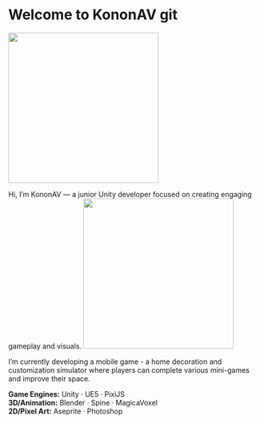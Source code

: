 # Welcome to KononAV git 

<img src="https://github.com/user-attachments/assets/06a72d03-c670-4a96-b550-fd1c05119b14" width="300"/>

Hi, I’m KononAV — a junior Unity developer focused on creating engaging gameplay and visuals. <img src="https://img.icons8.com/ios-filled/50/000000/code" width="300"/>

I’m currently developing a mobile game - a home decoration and customization simulator where players can complete various mini-games and improve their space.



**Game Engines:** Unity · UE5 · PixiJS  
**3D/Animation:** Blender · Spine · MagicaVoxel  
**2D/Pixel Art:** Aseprite · Photoshop
